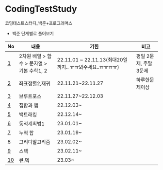﻿# CodingTestStudy
코딩테스트스터디_백준+프로그래머스


* 백준 단계별로 풀어보기  

|No|내용|기한|비고|
|------|---|---|---|  
|[1](https://github.com/inh2613/CodingTest_Study/tree/main/No_1)|2차원 배열 > 함수 > 문자열 > 기본 수학1, 2|22.11.01 ~ 22.11.13(최대20일까지.. ㅠㅠ봐주세요..ㅠㅠㅠㅠ)|평일 2문제, 주말 3문제|
|[2](https://github.com/inh2613/CodingTest_Study/tree/main/No_2)|좌표정렬2,재귀|22.11.21~22.11.27|하루한문제이상|
|[3](https://github.com/inh2613/CodingTest_Study/tree/main/No_3)|브루트포스|22.11.27~22.12.03||
|[4](https://github.com/inh2613/CodingTest_Study/tree/main/No_4)|집합과 맵|22.12.03~||
|[5](https://github.com/inh2613/CodingTest_Study/tree/main/No_5)|백트래킹|22.12.14~||
|[6](https://github.com/inh2613/CodingTest_Study/tree/main/No_6)|동적계획법1|23.01.01~||
|[7](https://github.com/inh2613/CodingTest_Study/tree/main/No_7)|누적 합|23.01.19~||
|[8](https://github.com/inh2613/CodingTest_Study/tree/main/No_8)|그리디알고리즘|23.02.02~||
|[9](https://github.com/inh2613/CodingTest_Study/tree/main/No_9)|스택|23.02.11~||
|[10](https://github.com/inh2613/CodingTest_Study/tree/main/No_10)|큐,덱|23.03~||
